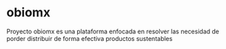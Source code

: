# obiomx
Proyecto obiomx es una plataforma enfocada en resolver las necesidad de porder distribuir de forma efectiva productos sustentables
